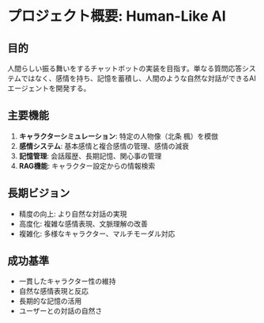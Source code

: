 # プロジェクト概要: Human-Like AI

## 目的
人間らしい振る舞いをするチャットボットの実装を目指す。単なる質問応答システムではなく、感情を持ち、記憶を蓄積し、人間のような自然な対話ができるAIエージェントを開発する。

## 主要機能
1. **キャラクターシミュレーション**: 特定の人物像（北条 楓）を模倣
2. **感情システム**: 基本感情と複合感情の管理、感情の減衰
3. **記憶管理**: 会話履歴、長期記憶、関心事の管理
4. **RAG機能**: キャラクター設定からの情報検索

## 長期ビジョン
- 精度の向上: より自然な対話の実現
- 高度化: 複雑な感情表現、文脈理解の改善
- 複雑化: 多様なキャラクター、マルチモーダル対応

## 成功基準
- 一貫したキャラクター性の維持
- 自然な感情表現と反応
- 長期的な記憶の活用
- ユーザーとの対話の自然さ

